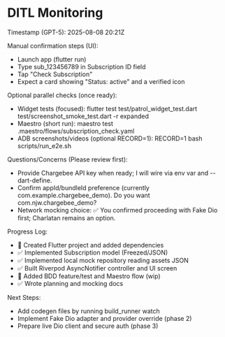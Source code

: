 # DITL Monitoring
Timestamp (GPT-5): 2025-08-08 20:21Z

Manual confirmation steps (UI):
- Launch app (flutter run)
- Type sub_123456789 in Subscription ID field
- Tap "Check Subscription"
- Expect a card showing "Status: active" and a verified icon

Optional parallel checks (once ready):
- Widget tests (focused): flutter test test/patrol_widget_test.dart test/screenshot_smoke_test.dart -r expanded
- Maestro (short run): maestro test .maestro/flows/subscription_check.yaml
- ADB screenshots/videos (optional RECORD=1): RECORD=1 bash scripts/run_e2e.sh

Questions/Concerns (Please review first):
- Provide Chargebee API key when ready; I will wire via env var and --dart-define.
- Confirm appId/bundleId preference (currently com.example.chargebee_demo). Do you want com.njw.chargebee_demo?
- Network mocking choice: ✅ You confirmed proceeding with Fake Dio first; Charlatan remains an option.

Progress Log:
- 🚀 Created Flutter project and added dependencies
- ✅ Implemented Subscription model (Freezed/JSON)
- ✅ Implemented local mock repository reading assets JSON
- ✅ Built Riverpod AsyncNotifier controller and UI screen
- 🚧 Added BDD feature/test and Maestro flow (wip)
- ✅ Wrote planning and mocking docs

Next Steps:
- Add codegen files by running build_runner watch
- Implement Fake Dio adapter and provider override (phase 2)
- Prepare live Dio client and secure auth (phase 3)
